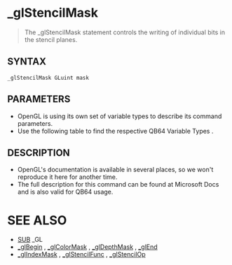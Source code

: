 # _glStencilMask
> The _glStencilMask statement controls the writing of individual bits in the stencil planes.

## SYNTAX
`_glStencilMask GLuint mask`

## PARAMETERS
* OpenGL is using its own set of variable types to describe its command parameters.
* Use the following table to find the respective QB64 Variable Types .


## DESCRIPTION
* OpenGL's documentation is available in several places, so we won't reproduce it here for another time.
* The full description for this command can be found at Microsoft Docs and is also valid for QB64 usage.


# SEE ALSO
* [SUB](SUB.md) _GL
* [_glBegin](_glBegin.md) , [_glColorMask](_glColorMask.md) , [_glDepthMask](_glDepthMask.md) , [_glEnd](_glEnd.md)
* [_glIndexMask](_glIndexMask.md) , [_glStencilFunc](_glStencilFunc.md) , [_glStencilOp](_glStencilOp.md)

